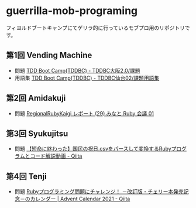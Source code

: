 # guerrilla-mob-programing

フィヨルドブートキャンプにてゲリラ的に行っているモブプロ用のリポジトリです。

## 第1回 Vending Machine
- 問題
[TDD Boot Camp\(TDDBC\) \- TDDBC大阪2\.0/課題](http://devtesting.jp/tddbc/?TDDBC%E5%A4%A7%E9%98%AA2.0%2F%E8%AA%B2%E9%A1%8C)
- 用語集
[TDD Boot Camp\(TDDBC\) \- TDDBC仙台02/課題用語集](http://devtesting.jp/tddbc/?TDDBC%E4%BB%99%E5%8F%B002%2F%E8%AA%B2%E9%A1%8C%E7%94%A8%E8%AA%9E%E9%9B%86)

## 第2回 Amidakuji
- 問題
[RegionalRubyKaigi レポート \(29\) みなと Ruby 会議 01](https://magazine.rubyist.net/articles/0039/0039-MinatoRubyKaigi01Report.html)

## 第3回 Syukujitsu
- 問題
[【短命に終わった】国民の祝日\.csvをパースして変換するRubyプログラムとコード解説動画 \- Qiita](https://qiita.com/jnchito/items/b8a2ed3544c1dc36fb9d)

## 第4回 Tenji
- 問題
[Rubyプログラミング問題にチャレンジ！ －改訂版・チェリー本発売記念－のカレンダー \| Advent Calendar 2021 \- Qiita](https://qiita.com/advent-calendar/2021/ruby-challenge)
